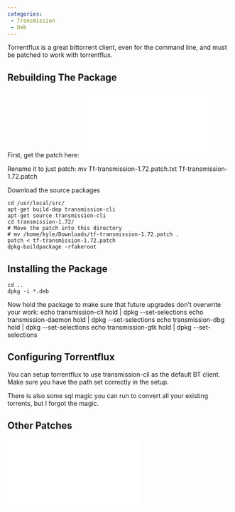 ```yaml
---
categories:
 - Transmission
 - Deb
---
```

Torrentflux is a great bittorrent client, even for the command line, and
must be patched to work with torrentflux.

Rebuilding The Package
----------------------

First, get the patch here: ![](Tf-transmission-1.72.patch.txt "image")

Rename it to just patch: mv Tf-transmission-1.72.patch.txt
Tf-transmission-1.72.patch

Download the source packages

    cd /usr/local/src/
    apt-get build-dep transmission-cli
    apt-get source transmission-cli
    cd transmission-1.72/
    # Move the patch into this directory
    # mv /home/kyle/Downloads/tf-transmission-1.72.patch .
    patch < tf-transmission-1.72.patch 
    dpkg-buildpackage -rfakeroot

Installing the Package
----------------------

`cd ..`\
`dpkg -i *.deb`

Now hold the package to make sure that future upgrades don't overwrite
your work: echo transmission-cli hold | dpkg --set-selections echo
transmission-daemon hold | dpkg --set-selections echo transmission-dbg
hold | dpkg --set-selections echo transmission-gtk hold | dpkg
--set-selections

Configuring Torrentflux
-----------------------

You can setup torrentflux to use transmission-cli as the default BT
client. Make sure you have the path set correctly in the setup.

There is also some sql magic you can run to convert all your existing
torrents, but I forgot the magic.

Other Patches
-------------

![](Transmission-1.77-cli.c.txt "image")


